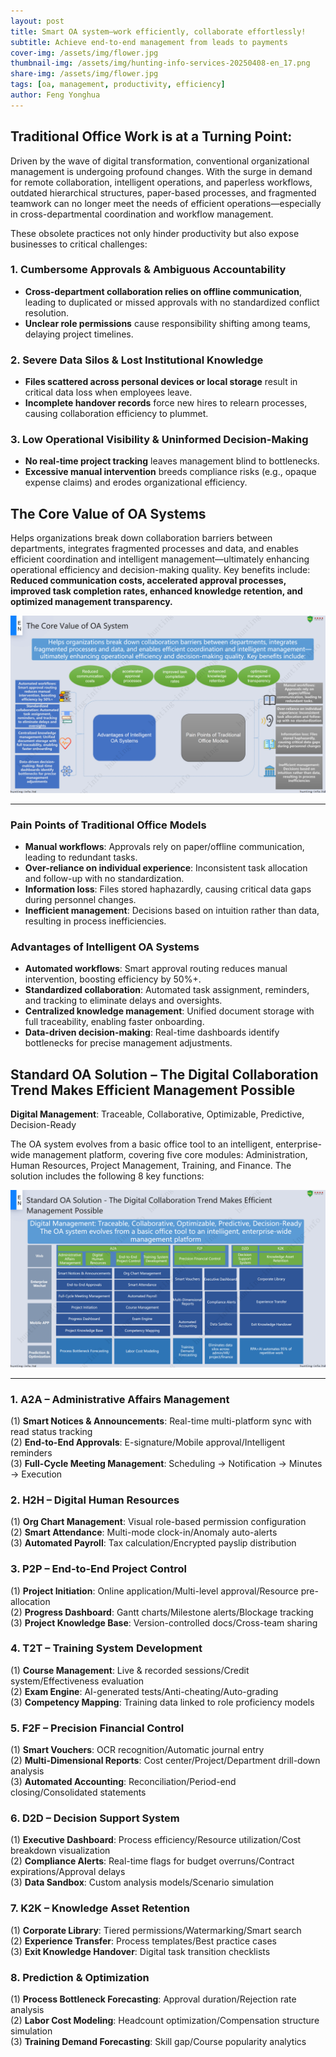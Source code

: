 ```yaml
---
layout: post
title: Smart OA system—work efficiently, collaborate effortlessly!
subtitle: Achieve end-to-end management from leads to payments
cover-img: /assets/img/flower.jpg
thumbnail-img: /assets/img/hunting-info-services-20250408-en_17.png
share-img: /assets/img/flower.jpg
tags: [oa, management, productivity, efficiency]
author: Feng Yonghua
---
```

## **Traditional Office Work is at a Turning Point:**  
Driven by the wave of digital transformation, conventional organizational management is undergoing profound changes. With the surge in demand for remote collaboration, intelligent operations, and paperless workflows, outdated hierarchical structures, paper-based processes, and fragmented teamwork can no longer meet the needs of efficient operations—especially in cross-departmental coordination and workflow management.  

These obsolete practices not only hinder productivity but also expose businesses to critical challenges:  

### **1. Cumbersome Approvals & Ambiguous Accountability**  
- **Cross-department collaboration relies on offline communication**, leading to duplicated or missed approvals with no standardized conflict resolution.  
- **Unclear role permissions** cause responsibility shifting among teams, delaying project timelines.  

### **2. Severe Data Silos & Lost Institutional Knowledge**  
- **Files scattered across personal devices or local storage** result in critical data loss when employees leave.  
- **Incomplete handover records** force new hires to relearn processes, causing collaboration efficiency to plummet.  

### **3. Low Operational Visibility & Uninformed Decision-Making**  
- **No real-time project tracking** leaves management blind to bottlenecks.  
- **Excessive manual intervention** breeds compliance risks (e.g., opaque expense claims) and erodes organizational efficiency.  


## **The Core Value of OA Systems**  
Helps organizations break down collaboration barriers between departments, integrates fragmented processes and data, and enables efficient coordination and intelligent management—ultimately enhancing operational efficiency and decision-making quality. Key benefits include:  
**Reduced communication costs, accelerated approval processes, improved task completion rates, enhanced knowledge retention, and optimized management transparency.**  


![the core value of OA systems](/assets/img/hunting-info-services-20250408-en_17.png)


---

### **Pain Points of Traditional Office Models**  
- **Manual workflows**: Approvals rely on paper/offline communication, leading to redundant tasks.  
- **Over-reliance on individual experience**: Inconsistent task allocation and follow-up with no standardization.  
- **Information loss**: Files stored haphazardly, causing critical data gaps during personnel changes.  
- **Inefficient management**: Decisions based on intuition rather than data, resulting in process inefficiencies.  

### **Advantages of Intelligent OA Systems**  
- **Automated workflows**: Smart approval routing reduces manual intervention, boosting efficiency by 50%+.  
- **Standardized collaboration**: Automated task assignment, reminders, and tracking to eliminate delays and oversights.  
- **Centralized knowledge management**: Unified document storage with full traceability, enabling faster onboarding.  
- **Data-driven decision-making**: Real-time dashboards identify bottlenecks for precise management adjustments.  

## **Standard OA Solution – The Digital Collaboration Trend Makes Efficient Management Possible**  
**Digital Management**: Traceable, Collaborative, Optimizable, Predictive, Decision-Ready  

The OA system evolves from a basic office tool to an intelligent, enterprise-wide management platform, covering five core modules: Administration, Human Resources, Project Management, Training, and Finance. The solution includes the following 8 key functions:  


![the standard OA solution](/assets/img/hunting-info-services-20250408-en_18.png)


---

### **1. A2A – Administrative Affairs Management**  
(1) **Smart Notices & Announcements**: Real-time multi-platform sync with read status tracking  
(2) **End-to-End Approvals**: E-signature/Mobile approval/Intelligent reminders  
(3) **Full-Cycle Meeting Management**: Scheduling → Notification → Minutes → Execution  

### **2. H2H – Digital Human Resources**  
(1) **Org Chart Management**: Visual role-based permission configuration  
(2) **Smart Attendance**: Multi-mode clock-in/Anomaly auto-alerts  
(3) **Automated Payroll**: Tax calculation/Encrypted payslip distribution  

### **3. P2P – End-to-End Project Control**  
(1) **Project Initiation**: Online application/Multi-level approval/Resource pre-allocation  
(2) **Progress Dashboard**: Gantt charts/Milestone alerts/Blockage tracking  
(3) **Project Knowledge Base**: Version-controlled docs/Cross-team sharing  

### **4. T2T – Training System Development**  
(1) **Course Management**: Live & recorded sessions/Credit system/Effectiveness evaluation  
(2) **Exam Engine**: AI-generated tests/Anti-cheating/Auto-grading  
(3) **Competency Mapping**: Training data linked to role proficiency models  

### **5. F2F – Precision Financial Control**  
(1) **Smart Vouchers**: OCR recognition/Automatic journal entry  
(2) **Multi-Dimensional Reports**: Cost center/Project/Department drill-down analysis  
(3) **Automated Accounting**: Reconciliation/Period-end closing/Consolidated statements  

### **6. D2D – Decision Support System**  
(1) **Executive Dashboard**: Process efficiency/Resource utilization/Cost breakdown visualization  
(2) **Compliance Alerts**: Real-time flags for budget overruns/Contract expirations/Approval delays  
(3) **Data Sandbox**: Custom analysis models/Scenario simulation  

### **7. K2K – Knowledge Asset Retention**  
(1) **Corporate Library**: Tiered permissions/Watermarking/Smart search  
(2) **Experience Transfer**: Process templates/Best practice cases  
(3) **Exit Knowledge Handover**: Digital task transition checklists  

### **8. Prediction & Optimization**  
(1) **Process Bottleneck Forecasting**: Approval duration/Rejection rate analysis  
(2) **Labor Cost Modeling**: Headcount optimization/Compensation structure simulation  
(3) **Training Demand Forecasting**: Skill gap/Course popularity analytics  


